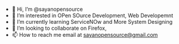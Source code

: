 - 👋 Hi, I’m @sayanopensource
- 👀 I’m interested in OPen SOurce Development, Web Developemnt
- 🌱 I’m currently learning ServiceNOw and More System Designing
- 💞️ I’m looking to collaborate on Firefox, 
- 📫 How to reach me email at sayanopensource@gmail.com

<!---
sayanopensource/sayanopensource is a ✨ special ✨ repository because its `README.md` (this file) appears on your GitHub profile.
You can click the Preview link to take a look at your changes.
--->
